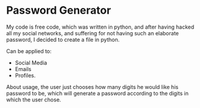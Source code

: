 # Password Generator
My code is free code, which was written in python, and after having hacked all my social networks, and suffering for not having such an elaborate password, I decided to create a file in python.

Can be applied to: 
* Social Media
* Emails 
* Profiles.

About usage, the user just chooses how many digits he would like his password to be, which will generate a password according to the digits in which the user chose.

